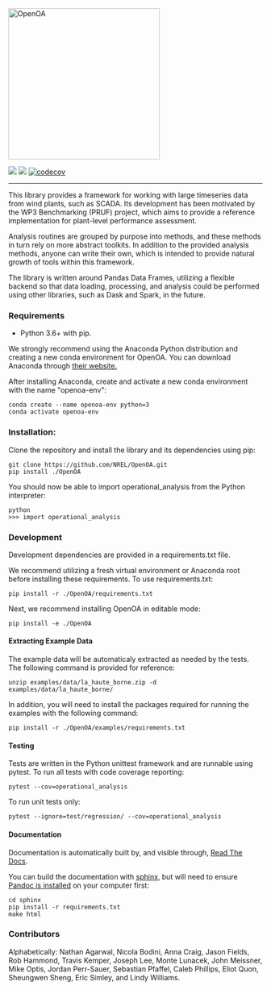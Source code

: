 <img src="https://github.com/NREL/OpenOA/blob/develop/Open%20OA%20Final%20Logos/Color/Open%20OA%20Color%20Transparent%20Background.png?raw=true" alt="OpenOA" width="300"/>

![](https://github.com/NREL/OpenOA/workflows/Tests/badge.svg?branch=develop) [![](https://readthedocs.org/projects/openoa/badge/?version=latest)](https://openoa.readthedocs.io) [![codecov](https://codecov.io/gh/NREL/OpenOA/branch/develop/graph/badge.svg)](https://codecov.io/gh/NREL/OpenOA)

-----

This library provides a framework for working with large timeseries data from wind plants, such as SCADA.
Its development has been motivated by the WP3 Benchmarking (PRUF) project,
which aims to provide a reference implementation for plant-level performance assessment.

Analysis routines are grouped by purpose into methods,
and these methods in turn rely on more abstract toolkits.
In addition to the provided analysis methods,
anyone can write their own, which is intended to provide natural
growth of tools within this framework.

The library is written around Pandas Data Frames, utilizing a flexible backend
so that data loading, processing, and analysis could be performed using other libraries,
such as Dask and Spark, in the future.

### Requirements

  * Python 3.6+ with pip.

We strongly recommend using the Anaconda Python distribution and creating a new conda environment for OpenOA. You can download Anaconda through [their website.](https://www.anaconda.com/products/individual)

After installing Anaconda, create and activate a new conda environment with the name "openoa-env":

```
conda create --name openoa-env python=3
conda activate openoa-env
```

### Installation:

Clone the repository and install the library and its dependencies using pip:

```
git clone https://github.com/NREL/OpenOA.git
pip install ./OpenOA
```

You should now be able to import operational_analysis from the Python interpreter:

```
python
>>> import operational_analysis
```

### Development

Development dependencies are provided in a requirements.txt file.

We recommend utilizing a fresh virtual environment or Anaconda root before installing these requirements. To use requirements.txt:

```
pip install -r ./OpenOA/requirements.txt
```

Next, we recommend installing OpenOA in editable mode:

```
pip install -e ./OpenOA
```

#### Extracting Example Data

The example data will be automaticaly extracted as needed by the tests. The following command is provided for reference:

```
unzip examples/data/la_haute_borne.zip -d examples/data/la_haute_borne/
```

In addition, you will need to install the packages required for running the examples with the following command:

```
pip install -r ./OpenOA/examples/requirements.txt
```

#### Testing
Tests are written in the Python unittest framework and are runnable using pytest. To run all tests with code coverage reporting:

```
pytest --cov=operational_analysis
```

To run unit tests only:

```
pytest --ignore=test/regression/ --cov=operational_analysis
```

#### Documentation

Documentation is automatically built by, and visible through, [Read The Docs](http://openoa.readthedocs.io/).

You can build the documentation with [sphinx](http://www.sphinx-doc.org/en/stable/), but will need to ensure [Pandoc is installed](https://pandoc.org/installing.html) on your computer first:

```
cd sphinx
pip install -r requirements.txt
make html
```


### Contributors

Alphabetically:
Nathan Agarwal,
Nicola Bodini,
Anna Craig,
Jason Fields,
Rob Hammond,
Travis Kemper,
Joseph Lee,
Monte Lunacek,
John Meissner,
Mike Optis,
Jordan Perr-Sauer,
Sebastian Pfaffel,
Caleb Phillips,
Eliot Quon,
Sheungwen Sheng,
Eric Simley, and
Lindy Williams.
